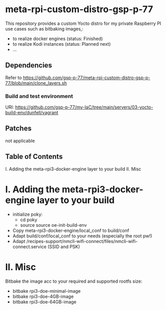 # meta-rpi-custom-distro-gsp-p-77

This repository provides a custom Yocto distro for my private Raspberry PI use cases such as bitbaking images,:
- to realize docker engines (status: Finished)
- to realize Kodi instances (status: Planned next)
- ...

## Dependencies

Refer to https://github.com/gsp-p-77/meta-rpi-custom-distro-gsp-p-77/blob/main/clone_layers.sh

### Build and test environment

URI: https://github.com/gsp-p-77/my-IaC/tree/main/servers/03-yocto-build-env/dunfell/vagrant


## Patches

not applicable


## Table of Contents

  I. Adding the meta-rpi3-docker-engine layer to your build
  II. Misc


I. Adding the meta-rpi3-docker-engine layer to your build
=================================================

- initialize poky:
  - cd poky
  - source source oe-init-build-env
- Copy meta-rpi3-docker-engine/local_conf to build/conf
- Adapt build/conf/local_conf to your needs (especially the root pw!)
- Adapt /recipes-support/nmcli-wifi-connect/files/nmcli-wifi-connect.service (SSID and PSK)
  
II. Misc
========

Bitbake the image acc to your required and supported rootfs size:

- bitbake rpi3-doe-minimal-image 
- bitbake rpi3-doe-4GB-image 
- bitbake rpi3-doe-64GB-image 

